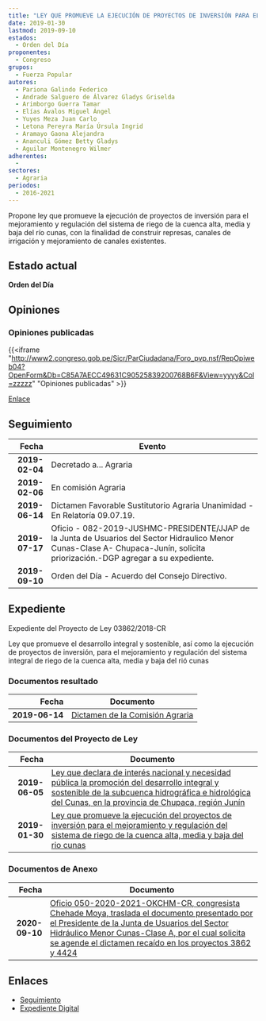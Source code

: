```yaml
---
title: "LEY QUE PROMUEVE LA EJECUCIÓN DE PROYECTOS DE INVERSIÓN PARA EL MEJORAMIENTO Y REGULACIÓN DEL SISTEMA DE RIEGO DE LA CUENCA ALTA, MEDIA Y BAJA DEL RÍO CUNAS"
date: 2019-01-30
lastmod: 2019-09-10
estados: 
  - Orden del Día
proponentes: 
  - Congreso
grupos: 
  - Fuerza Popular
autores: 
  - Pariona Galindo Federico
  - Andrade Salguero de Álvarez Gladys Griselda
  - Arimborgo Guerra Tamar
  - Elías Ávalos Miguel Ángel
  - Yuyes Meza Juan Carlo
  - Letona Pereyra María Úrsula Ingrid
  - Aramayo Gaona Alejandra
  - Ananculi Gómez Betty Gladys
  - Aguilar Montenegro Wilmer
adherentes: 
  - 
sectores: 
  - Agraria
periodos: 
  - 2016-2021
---
```


Propone ley que promueve la ejecución de proyectos de inversión para el mejoramiento y regulación del sistema de riego de la cuenca alta, media y baja del río cunas, con la finalidad de construir represas, canales de irrigación y mejoramiento de canales existentes.


## Estado actual

**Orden del Día**

## Opiniones

### Opiniones publicadas

{{<iframe "http://www2.congreso.gob.pe/Sicr/ParCiudadana/Foro_pvp.nsf/RepOpiweb04?OpenForm&Db=C85A7AECC49631C90525839200768B6F&View=yyyy&Col=zzzzz" "Opiniones publicadas" >}}

[Enlace](http://www2.congreso.gob.pe/Sicr/ParCiudadana/Foro_pvp.nsf/RepOpiweb04?OpenForm&Db=C85A7AECC49631C90525839200768B6F&View=yyyy&Col=zzzzz)

## Seguimiento

| Fecha | Evento |
|------:|--------|
| **2019-02-04** | Decretado a... Agraria|
| **2019-02-06** | En comisión Agraria|
| **2019-06-14** | Dictamen Favorable Sustitutorio Agraria Unanimidad - En Relatoría 09.07.19.|
| **2019-07-17** | Oficio - 082-2019-JUSHMC-PRESIDENTE/JJAP de la Junta de Usuarios del Sector Hidraulico Menor Cunas-Clase A- Chupaca-Junín, solicita priorización.-DGP agregar a su expediente.|
| **2019-09-10** | Orden del Día - Acuerdo del Consejo Directivo.|


## Expediente

Expediente del Proyecto de Ley 03862/2018-CR

Ley que promueve el desarrollo integral y sostenible, así como la ejecución de proyectos de inversión, para el mejoramiento y regulación del sistema integral de riego de la cuenca alta, media y baja del rió cunas


### Documentos resultado

| Fecha | Documento |
|------:|--------|
| **2019-06-14** | [Dictamen de la Comisión Agraria](http://www.leyes.congreso.gob.pe/Documentos/2016_2021/Dictamenes/Proyectos_de_Ley/03862DC01MAY20190614.pdf) |

### Documentos del Proyecto de Ley

| Fecha | Documento |
|------:|--------|
| **2019-06-05** | [Ley que declara de interés nacional y necesidad pública la promoción del desarrollo integral y sostenible de la subcuenca hidrográfica e hidrológica del Cunas, en la provincia de Chupaca, región Junín](http://www.leyes.congreso.gob.pe/Documentos/2016_2021/Proyectos_de_Ley_y_de_Resoluciones_Legislativas/PL0442420190605.pdf) |
| **2019-01-30** | [Ley que promueve la ejecución del proyectos de inversión para el mejoramiento y regulación del sistema de riego de la cuenca alta, media y baja del rio cunas](http://www.leyes.congreso.gob.pe/Documentos/2016_2021/Proyectos_de_Ley_y_de_Resoluciones_Legislativas/PL0386220190130.pdf) |

### Documentos de Anexo

| Fecha | Documento |
|------:|--------|
| **2020-09-10** | [Oficio 050-2020-2021-OKCHM-CR, congresista Chehade Moya, traslada el documento presentado por el Presidente de la Junta de Usuarios del Sector Hidráulico Menor Cunas-Clase A, por el cual solicita se agende el dictamen recaído en los proyectos 3862 y 4424](http://www.leyes.congreso.gob.pe/Documentos/2016_2021/Oficios/Congresistas/OFICIO-050-2020-2021-OKCHM-CR.pdf) |

## Enlaces 

- [Seguimiento](http://www2.congreso.gob.pe/Sicr/TraDocEstProc/CLProLey2016.nsf/f7fff46988ca05b1052578e100829cc7/74c219eb22faaacd05258392007fc8d9?OpenDocument)
- [Expediente Digital](http://www2.congreso.gob.pe/Sicr/TraDocEstProc/CLProLey2016.nsf/f7fff46988ca05b1052578e100829cc7/74c219eb22faaacd05258392007fc8d9?OpenDocument&Click=05257FB7005EB655.eb71d0cf91d8294e05256cdf006b5706/$Body/0.1C6C)
